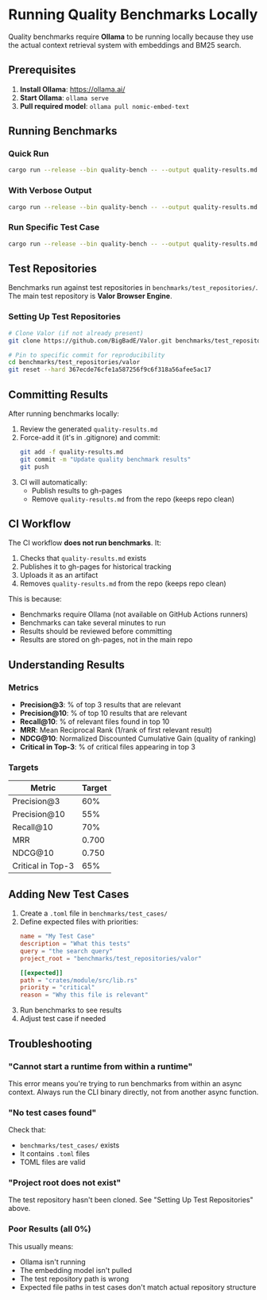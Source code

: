 # Running Quality Benchmarks Locally

Quality benchmarks require **Ollama** to be running locally because they use the actual context retrieval system with embeddings and BM25 search.

## Prerequisites

1. **Install Ollama**: https://ollama.ai/
2. **Start Ollama**: `ollama serve`
3. **Pull required model**: `ollama pull nomic-embed-text`

## Running Benchmarks

### Quick Run

```bash
cargo run --release --bin quality-bench -- --output quality-results.md
```

### With Verbose Output

```bash
cargo run --release --bin quality-bench -- --output quality-results.md --verbose
```

### Run Specific Test Case

```bash
cargo run --release --bin quality-bench -- --output quality-results.md --name "CSS Parsing"
```

## Test Repositories

Benchmarks run against test repositories in `benchmarks/test_repositories/`. The main test repository is **Valor Browser Engine**.

### Setting Up Test Repositories

```bash
# Clone Valor (if not already present)
git clone https://github.com/BigBadE/Valor.git benchmarks/test_repositories/valor

# Pin to specific commit for reproducibility
cd benchmarks/test_repositories/valor
git reset --hard 367ecde76cfe1a587256f9c6f318a56afee5ac17
```

## Committing Results

After running benchmarks locally:

1. Review the generated `quality-results.md`
2. Force-add it (it's in .gitignore) and commit:
   ```bash
   git add -f quality-results.md
   git commit -m "Update quality benchmark results"
   git push
   ```
3. CI will automatically:
   - Publish results to gh-pages
   - Remove `quality-results.md` from the repo (keeps repo clean)

## CI Workflow

The CI workflow **does not run benchmarks**. It:
1. Checks that `quality-results.md` exists
2. Publishes it to gh-pages for historical tracking
3. Uploads it as an artifact
4. Removes `quality-results.md` from the repo (keeps repo clean)

This is because:
- Benchmarks require Ollama (not available on GitHub Actions runners)
- Benchmarks can take several minutes to run
- Results should be reviewed before committing
- Results are stored on gh-pages, not in the main repo

## Understanding Results

### Metrics

- **Precision@3**: % of top 3 results that are relevant
- **Precision@10**: % of top 10 results that are relevant
- **Recall@10**: % of relevant files found in top 10
- **MRR**: Mean Reciprocal Rank (1/rank of first relevant result)
- **NDCG@10**: Normalized Discounted Cumulative Gain (quality of ranking)
- **Critical in Top-3**: % of critical files appearing in top 3

### Targets

| Metric | Target |
|--------|--------|
| Precision@3 | 60% |
| Precision@10 | 55% |
| Recall@10 | 70% |
| MRR | 0.700 |
| NDCG@10 | 0.750 |
| Critical in Top-3 | 65% |

## Adding New Test Cases

1. Create a `.toml` file in `benchmarks/test_cases/`
2. Define expected files with priorities:
   ```toml
   name = "My Test Case"
   description = "What this tests"
   query = "the search query"
   project_root = "benchmarks/test_repositories/valor"

   [[expected]]
   path = "crates/module/src/lib.rs"
   priority = "critical"
   reason = "Why this file is relevant"
   ```
3. Run benchmarks to see results
4. Adjust test case if needed

## Troubleshooting

### "Cannot start a runtime from within a runtime"

This error means you're trying to run benchmarks from within an async context. Always run the CLI binary directly, not from another async function.

### "No test cases found"

Check that:
- `benchmarks/test_cases/` exists
- It contains `.toml` files
- TOML files are valid

### "Project root does not exist"

The test repository hasn't been cloned. See "Setting Up Test Repositories" above.

### Poor Results (all 0%)

This usually means:
- Ollama isn't running
- The embedding model isn't pulled
- The test repository path is wrong
- Expected file paths in test cases don't match actual repository structure
